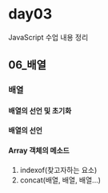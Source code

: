 # day03
JavaScript 수업 내용 정리

## 06_배열

### 배열

#### 배열의 선언 및 초기화

#### 배열의 선언

#### Array 객체의 메소드
1. indexof(찾고자하는 요소)
2. concat(배열, 배열, 배열...)
